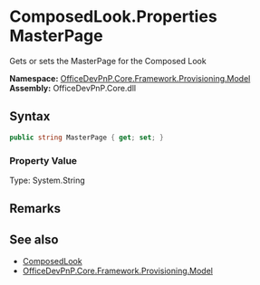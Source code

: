 # ComposedLook.Properties MasterPage
 Gets or sets the MasterPage for the Composed Look   

**Namespace:** [OfficeDevPnP.Core.Framework.Provisioning.Model](OfficeDevPnP.Core.Framework.Provisioning.Model.md)  
**Assembly:** OfficeDevPnP.Core.dll  
## Syntax
```C#
public string MasterPage { get; set; }
```

### Property Value
Type: System.String  

## Remarks
  
## See also
- [ComposedLook](OfficeDevPnP.Core.Framework.Provisioning.Model.ComposedLook.md) 
- [OfficeDevPnP.Core.Framework.Provisioning.Model](OfficeDevPnP.Core.Framework.Provisioning.Model.md) 

